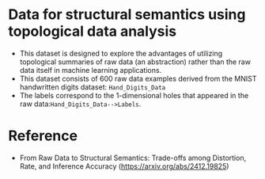 # Data for structural semantics using topological data analysis
- This dataset is designed to explore the advantages of utilizing topological summaries of raw data (an abstraction) rather than the raw data itself in machine learning applications.
- This dataset consists of $600$ raw data examples derived from the MNIST handwritten digits dataset:
  `Hand_Digits_Data`
- The labels correspond to the $1$-dimensional holes that appeared in the raw data:`Hand_Digits_Data-->Labels`.

# Reference
- From Raw Data to Structural Semantics: Trade-offs among Distortion, Rate, and Inference Accuracy (https://arxiv.org/abs/2412.19825)
